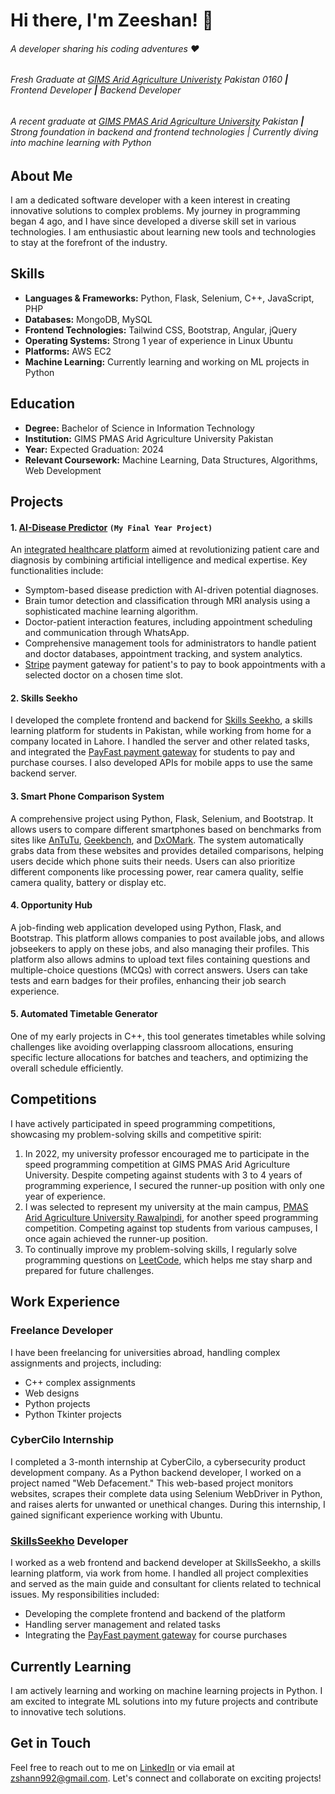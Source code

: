 # Hi there, I'm Zeeshan! 👋
###### A developer sharing his coding adventures ❤️
###### Fresh Graduate at [GIMS Arid Agriculture Univeristy](http://www.gims.edu.pk/) Pakistan 0160 **|**  Frontend Developer  **|**  Backend Developer
###### A recent graduate at [GIMS PMAS Arid Agriculture University](http://www.gims.edu.pk/) Pakistan  **|**  Strong foundation in backend and frontend technologies | Currently diving into machine learning with Python

## About Me
I am a dedicated software developer with a keen interest in creating innovative solutions to complex problems. My journey in programming began 4 ago, and I have since developed a diverse skill set in various technologies. I am enthusiastic about learning new tools and technologies to stay at the forefront of the industry.

## Skills
- **Languages & Frameworks:** Python, Flask, Selenium, C++, JavaScript, PHP
- **Databases:** MongoDB, MySQL
- **Frontend Technologies:** Tailwind CSS, Bootstrap, Angular, jQuery
- **Operating Systems:** Strong 1 year of experience in Linux Ubuntu
- **Platforms:** AWS EC2
- **Machine Learning:** Currently learning and working on ML projects in Python

## Education
- **Degree:** Bachelor of Science in Information Technology
- **Institution:** GIMS PMAS Arid Agriculture University Pakistan
- **Year:** Expected Graduation: 2024
- **Relevant Coursework:** Machine Learning, Data Structures, Algorithms, Web Development

## Projects

#### 1. [AI-Disease Predictor](http://ec2-18-117-234-244.us-east-2.compute.amazonaws.com/home) `(My Final Year Project)`
An [integrated healthcare platform](http://ec2-18-117-234-244.us-east-2.compute.amazonaws.com/home) aimed at revolutionizing patient care and diagnosis by combining artificial intelligence and medical expertise. Key functionalities include:
- Symptom-based disease prediction with AI-driven potential diagnoses.
- Brain tumor detection and classification through MRI analysis using a sophisticated machine learning algorithm.
- Doctor-patient interaction features, including appointment scheduling and communication through WhatsApp.
- Comprehensive management tools for administrators to handle patient and doctor databases, appointment tracking, and system analytics.
- [Stripe](https://stripe.com/) payment gateway for patient's to pay to book appointments with a selected doctor on a chosen time slot.

#### 2. Skills Seekho
I developed the complete frontend and backend for [Skills Seekho](https://www.skillsseekho.com), a skills learning platform for students in Pakistan, while working from home for a company located in Lahore. I handled the server and other related tasks, and integrated the [PayFast payment gateway](https://gopayfast.com/) for students to pay and purchase courses. I also developed APIs for mobile apps to use the same backend server.

#### 3. Smart Phone Comparison System
A comprehensive project using Python, Flask, Selenium, and Bootstrap. It allows users to compare different smartphones based on benchmarks from sites like [AnTuTu](https://www.antutu.com), [Geekbench](https://www.geekbench.com), and [DxOMark](https://www.dxomark.com). The system automatically grabs data from these websites and provides detailed comparisons, helping users decide which phone suits their needs. Users can also prioritize different components like processing power, rear camera quality, selfie camera quality, battery or display etc.

#### 4. Opportunity Hub
A job-finding web application developed using Python, Flask, and Bootstrap. This platform allows companies to post available jobs, and allows jobseekers to apply on these jobs, and also managing their profiles. This platform also allows admins to upload text files containing questions and multiple-choice questions (MCQs) with correct answers. Users can take tests and earn badges for their profiles, enhancing their job search experience.

#### 5. Automated Timetable Generator
One of my early projects in C++, this tool generates timetables while solving challenges like avoiding overlapping classroom allocations, ensuring specific lecture allocations for batches and teachers, and optimizing the overall schedule efficiently.

## Competitions
I have actively participated in speed programming competitions, showcasing my problem-solving skills and competitive spirit:
1. In 2022, my university professor encouraged me to participate in the speed programming competition at GIMS PMAS Arid Agriculture University. Despite competing against students with 3 to 4 years of programming experience, I secured the runner-up position with only one year of experience.
2. I was selected to represent my university at the main campus, [PMAS Arid Agriculture University Rawalpindi](https://www.uaar.edu.pk/index.php), for another speed programming competition. Competing against top students from various campuses, I once again achieved the runner-up position.
3. To continually improve my problem-solving skills, I regularly solve programming questions on [LeetCode](https://www.leetcode.com), which helps me stay sharp and prepared for future challenges.

## Work Experience
### Freelance Developer
I have been freelancing for universities abroad, handling complex assignments and projects, including:
- C++ complex assignments
- Web designs
- Python projects
- Python Tkinter projects

### CyberCilo Internship
I completed a 3-month internship at CyberCilo, a cybersecurity product development company. As a Python backend developer, I worked on a project named "Web Defacement." This web-based project monitors websites, scrapes their complete data using Selenium WebDriver in Python, and raises alerts for unwanted or unethical changes. During this internship, I gained significant experience working with Ubuntu.

### [SkillsSeekho](https://www.skillsseekho.com) Developer
I worked as a web frontend and backend developer at SkillsSeekho, a skills learning platform, via work from home. I handled all project complexities and served as the main guide and consultant for clients related to technical issues. My responsibilities included:
- Developing the complete frontend and backend of the platform
- Handling server management and related tasks
- Integrating the [PayFast payment gateway](https://gopayfast.com/) for course purchases

## Currently Learning
I am actively learning and working on machine learning projects in Python. I am excited to integrate ML solutions into my future projects and contribute to innovative tech solutions.

## Get in Touch
Feel free to reach out to me on [LinkedIn](your-linkedin-profile) or via email at zshann992@gmail.com. Let's connect and collaborate on exciting projects!
